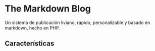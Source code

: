 # The Markdown Blog
Un sistema de publicación liviano, rápido, personalizable y basado en markdown, hecho en PHP.

## Características
